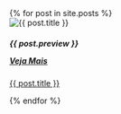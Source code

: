    
<div class="first-content">
  </div>
              <div class="blog container">
  {% for post in site.posts %}
       <div class="card" style="width: 18rem;">
                <img src="{{ post.image }}" class="card-img-top" alt="{{ post.title }}">
                <div class="card-body">
                    <h5 class="card-title"{{ post.title }}</h5>
                    <p class="card-text">{{ post.preview }}</p>
                    <a href="{{ post.url }}">Veja Mais</a>
                </div>
            </div>
      <a href="{{ post.url }}">{{ post.title }}</a>
   
  {% endfor %}
     </div>
                </div>


         
           
